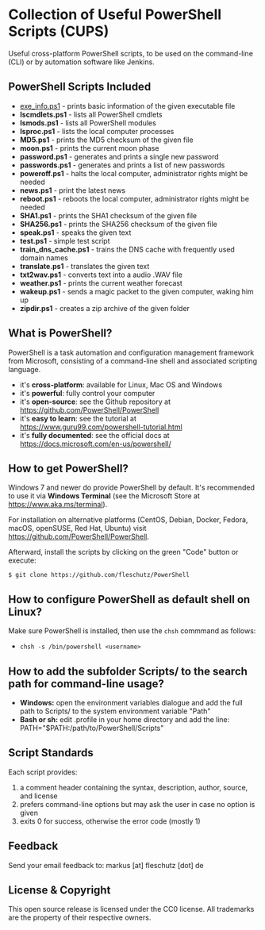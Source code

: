 Collection of Useful PowerShell Scripts (CUPS)
==============================================

Useful cross-platform PowerShell scripts, to be used on the command-line (CLI) or by automation software like Jenkins.

PowerShell Scripts Included
---------------------------
* [exe_info.ps1](Scripts/exe_info.ps1) - prints basic information of the given executable file
* **lscmdlets.ps1** - lists all PowerShell cmdlets
* **lsmods.ps1** - lists all PowerShell modules
* **lsproc.ps1** - lists the local computer processes
* **MD5.ps1** - prints the MD5 checksum of the given file
* **moon.ps1** - prints the current moon phase
* **password.ps1** - generates and prints a single new password
* **passwords.ps1** - generates and prints a list of new passwords
* **poweroff.ps1** - halts the local computer, administrator rights might be needed
* **news.ps1** - print the latest news
* **reboot.ps1** - reboots the local computer, administrator rights might be needed
* **SHA1.ps1** - prints the SHA1 checksum of the given file
* **SHA256.ps1** - prints the SHA256 checksum of the given file
* **speak.ps1** - speaks the given text
* **test.ps1** - simple test script
* **train_dns_cache.ps1** - trains the DNS cache with frequently used domain names
* **translate.ps1** - translates the given text
* **txt2wav.ps1** - converts text into a audio .WAV file
* **weather.ps1** - prints the current weather forecast
* **wakeup.ps1** - sends a magic packet to the given computer, waking him up
* **zipdir.ps1** - creates a zip archive of the given folder

What is PowerShell?
-------------------

PowerShell is a task automation and configuration management framework from Microsoft, consisting of a command-line shell and associated scripting language. 
* it's **cross-platform**: available for Linux, Mac OS and Windows
* it's **powerful**: fully control your computer
* it's **open-source**: see the Github repository at https://github.com/PowerShell/PowerShell 
* it's **easy to learn**: see the tutorial at https://www.guru99.com/powershell-tutorial.html
* it's **fully documented**: see the official docs at https://docs.microsoft.com/en-us/powershell/

How to get PowerShell?
----------------------
Windows 7 and newer do provide PowerShell by default. It's recommended to use it via **Windows Terminal** (see the Microsoft Store at https://www.aka.ms/terminal).

For installation on alternative platforms (CentOS, Debian, Docker, Fedora, macOS, openSUSE, Red Hat, Ubuntu) visit https://github.com/PowerShell/PowerShell.

Afterward, install the scripts by clicking on the green "Code" button or execute:
```
$ git clone https://github.com/fleschutz/PowerShell
```

How to configure PowerShell as default shell on Linux?
------------------------------------------------------

Make sure PowerShell is installed, then use the `chsh` commmand as follows:
* `chsh -s /bin/powershell <username>`


How to add the subfolder Scripts/ to the search path for command-line usage?
----------------------------------------------------------------------------

* **Windows:** open the environment variables dialogue and add the full path to Scripts/ to the system environment variable "Path"
* **Bash or sh:** edit .profile in your home directory and add the line: PATH="$PATH:/path/to/PowerShell/Scripts"

Script Standards
----------------
Each script provides:
1. a comment header containing the syntax, description, author, source, and license
2. prefers command-line options but may ask the user in case no option is given
3. exits 0 for success, otherwise the error code (mostly 1)

Feedback
--------
Send your email feedback to: markus [at] fleschutz [dot] de

License & Copyright
-------------------
This open source release is licensed under the CC0 license. All trademarks are the property of their respective owners.
